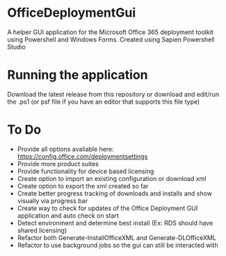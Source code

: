 # OfficeDeploymentGui
A helper GUI application for the Microsoft Office 365 deployment toolkit using Powershell and Windows Forms. Created using Sapien Powershell Studio

# Running the application
Download the latest release from this repository or download and edit/run the .ps1 (or psf file if you have an editor that supports this file type)

# To Do
- Provide all options avaliable here: https://config.office.com/deploymentsettings
- Provide more product suites
- Provide functionality for device based licensing
- Create option to import an existing configuration or download xml
- Create option to export the xml created so far
- Create better progress tracking of downloads and installs and show visually via progress bar
- Create way to check for updates of the Office Deployment GUI application and auto check on start
- Detect environment and determine best install (Ex: RDS should have shared licensing)
- Refactor both Generate-InstallOfficeXML and Generate-DLOfficeXML
- Refactor to use background jobs so the gui can still be interacted with
